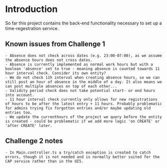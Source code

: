 # Introduction
So far this project contains the back-end functionality necessary to set up a time-regestration service.

## Known issues from Challenge 1
    - Absence does not check across dates (e.g. 23:00-07:00), as we assume the absence hours does not cross dates.
    - Absence is currently implemented as normal work hours but with a boolean 'absence' set to true - meaning absence is counted towards 11 hour interval check. Consider its own entity?
    - We do not check 11h interval when creating absence hours, so we can still post an hour of absence in the middle of a day. It also means we can post multiple absences on top of each other...
    - Validity period check does not take potential start- or end hours into account.
    - 11 hour interval check currently only allows for new registrations of hours to be after the latest entry + 11 hours. Probably problematic for admins trying fix forgotton entries and/or maybe updating old entries too.
    - We update the currenthours of the project we query before the entity is created - could be problematic if we add more logic 'on CREATE' or 'after CREATE' later.

## Challenge 2 notes
    - In Main.controller.ts a try/catch exception is created to catch errors, though it is not needed and is normally better suited for the CAP service rather than in the UI5.